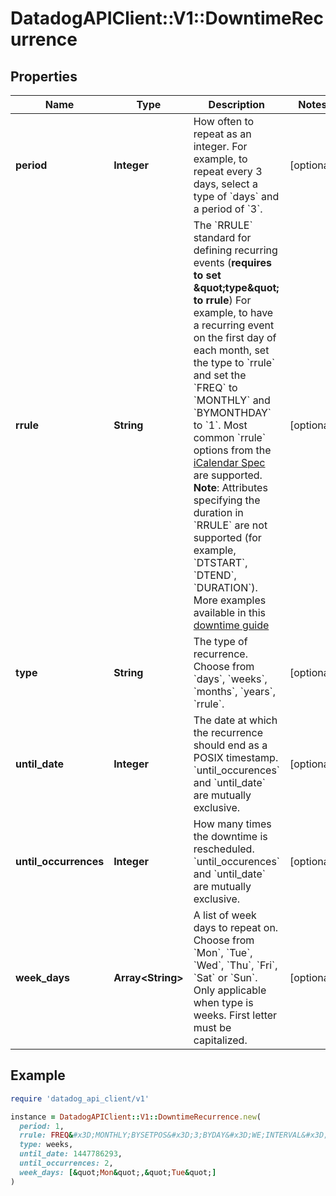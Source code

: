 # DatadogAPIClient::V1::DowntimeRecurrence

## Properties

| Name | Type | Description | Notes |
| ---- | ---- | ----------- | ----- |
| **period** | **Integer** | How often to repeat as an integer. For example, to repeat every 3 days, select a type of &#x60;days&#x60; and a period of &#x60;3&#x60;. | [optional] |
| **rrule** | **String** | The &#x60;RRULE&#x60; standard for defining recurring events (**requires to set \&quot;type\&quot; to rrule**) For example, to have a recurring event on the first day of each month, set the type to &#x60;rrule&#x60; and set the &#x60;FREQ&#x60; to &#x60;MONTHLY&#x60; and &#x60;BYMONTHDAY&#x60; to &#x60;1&#x60;. Most common &#x60;rrule&#x60; options from the [iCalendar Spec](https://tools.ietf.org/html/rfc5545) are supported.  **Note**: Attributes specifying the duration in &#x60;RRULE&#x60; are not supported (for example, &#x60;DTSTART&#x60;, &#x60;DTEND&#x60;, &#x60;DURATION&#x60;). More examples available in this [downtime guide](https://docs.datadoghq.com/monitors/guide/supress-alert-with-downtimes/?tab&#x3D;api) | [optional] |
| **type** | **String** | The type of recurrence. Choose from &#x60;days&#x60;, &#x60;weeks&#x60;, &#x60;months&#x60;, &#x60;years&#x60;, &#x60;rrule&#x60;. | [optional] |
| **until_date** | **Integer** | The date at which the recurrence should end as a POSIX timestamp. &#x60;until_occurences&#x60; and &#x60;until_date&#x60; are mutually exclusive. | [optional] |
| **until_occurrences** | **Integer** | How many times the downtime is rescheduled. &#x60;until_occurences&#x60; and &#x60;until_date&#x60; are mutually exclusive. | [optional] |
| **week_days** | **Array&lt;String&gt;** | A list of week days to repeat on. Choose from &#x60;Mon&#x60;, &#x60;Tue&#x60;, &#x60;Wed&#x60;, &#x60;Thu&#x60;, &#x60;Fri&#x60;, &#x60;Sat&#x60; or &#x60;Sun&#x60;. Only applicable when type is weeks. First letter must be capitalized. | [optional] |

## Example

```ruby
require 'datadog_api_client/v1'

instance = DatadogAPIClient::V1::DowntimeRecurrence.new(
  period: 1,
  rrule: FREQ&#x3D;MONTHLY;BYSETPOS&#x3D;3;BYDAY&#x3D;WE;INTERVAL&#x3D;1,
  type: weeks,
  until_date: 1447786293,
  until_occurrences: 2,
  week_days: [&quot;Mon&quot;,&quot;Tue&quot;]
)
```

